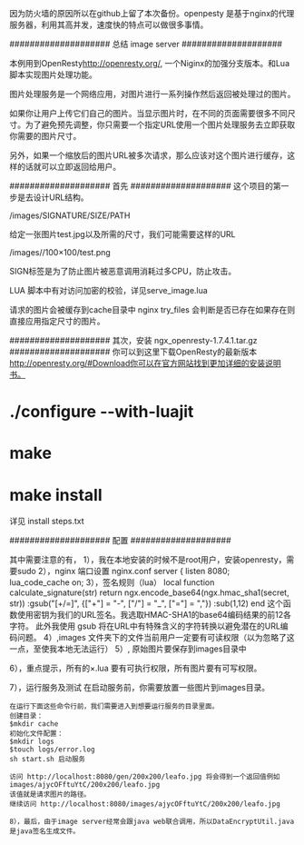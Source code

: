 
因为防火墙的原因所以在github上留了本次备份。openpesty 是基于nginx的代理服务器，利用其高并发，速度快的特点可以做很多事情。
	
####################
总结 image server 
####################

本例用到OpenResty<http://openresty.org/>, 一个Niginx的加强分支版本。和Lua脚本实现图片处理功能。

图片处理服务是一个网络应用，对图片进行一系列操作然后返回被处理过的图片。

如果你让用户上传它们自己的图片。当显示图片时，在不同的页面需要很多不同尺寸。为了避免预先调整，你只需要一个指定URL使用一个图片处理服务去立即获取你需要的图片尺寸。

另外，如果一个缩放后的图片URL被多次请求，那么应该对这个图片进行缓存，这样的话就可以立即返回给用户。

####################
首先
####################
这个项目的第一步是去设计URL结构。

/images/SIGNATURE/SIZE/PATH

给定一张图片test.jpg以及所需的尺寸，我们可能需要这样的URL

/images/<SIGN>/100×100/test.png

SIGN标签是为了防止图片被恶意调用消耗过多CPU，防止攻击。

LUA 脚本中有对访问加密的校验，详见serve_image.lua

请求的图片会被缓存到cache目录中 nginx try_files 会判断是否已存在如果存在则直接应用指定尺寸的图片。

####################
其次，安装 ngx_openresty-1.7.4.1.tar.gz
####################
你可以到这里下载OpenResty的最新版本 http://openresty.org/#Download你可以在官方网站找到更加详细的安装说明书。

# ./configure --with-luajit
# make
# make install

详见 install steps.txt

####################
配置
####################

其中需要注意的有，
   1），我在本地安装的时候不是root用户，安装openresty，需要sudo
   2），nginx 端口设置 nginx.conf
   server {
    listen 8080;  
    lua_code_cache on;
   3），签名规则（lua）
      local function calculate_signature(str)
       return ngx.encode_base64(ngx.hmac_sha1(secret, str))
              :gsub("[+/=]", {["+"] = "-", ["/"] = "_", ["="] = ","})
              :sub(1,12)
       end
    这个函数使用密钥为我们的URL签名。我选取HMAC-SHA1的base64编码结果的前12各字符。
    此外我使用 gsub 将在URL中有特殊含义的字符转换以避免潜在的URL编码问题。
   4）,images 文件夹下的文件当前用户一定要有可读权限（以为忽略了这一点，至使我本地无法运行）
   5）, 原始图片要保存到images目录中

   6），重点提示，所有的×.lua 要有可执行权限，所有图片要有可写权限。
     
   7），运行服务及测试
	在启动服务前，你需要放置一些图片到images目录。

	在运行下面这些命令行前，我们需要进入到想要运行服务的目录里面。
	创建目录：
   	$mkdir cache
	初始化文件配置：
	$mkdir logs
	$touch logs/error.log
    sh start.sh 启动服务
	 
	访问 http://localhost:8080/gen/200x200/leafo.jpg 将会得到一个返回值例如 images/ajycOFftuYtC/200x200/leafo.jpg
	该值就是请求图片的路径。 
    继续访问 http://localhost:8080/images/ajycOFftuYtC/200x200/leafo.jpg

    8），最后，由于image server经常会跟java web联合调用，所以DataEncryptUtil.java是java签名生成文件。
   



